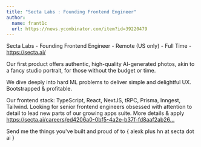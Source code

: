 ```yaml
---
title: "Secta Labs : Founding Frontend Engineer"
author:
  name: frant1c
  url: https://news.ycombinator.com/item?id=39220479
---
```

Secta Labs - Founding Frontend Engineer - Remote (US only) - Full Time - <a href="https:&#x2F;&#x2F;secta.ai&#x2F;" rel="nofollow">https:&#x2F;&#x2F;secta.ai&#x2F;</a>

Our first product offers authentic, high-quality AI-generated photos, akin to a fancy studio portrait, for those without the budget or time.

We dive deeply into hard ML problems to deliver simple and delightful UX. Bootstrapped &amp; profitable.

Our frontend stack: TypeScript, React, NextJS, tRPC, Prisma, Inngest, Tailwind. Looking for senior frontend engineers obsessed with attention to detail to lead new parts of our growing apps suite. More details &amp; apply <a href="https:&#x2F;&#x2F;secta.ai&#x2F;careers&#x2F;ed4206a0-0bf5-4a2e-b37f-fd8aaf2ab265" rel="nofollow">https:&#x2F;&#x2F;secta.ai&#x2F;careers&#x2F;ed4206a0-0bf5-4a2e-b37f-fd8aaf2ab26...</a>

Send me the things you&#x27;ve built and proud of to { alexk plus hn at secta dot ai }
